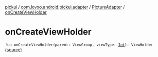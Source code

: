[pickui](../../index.md) / [com.lovoo.android.pickui.adapter](../index.md) / [PictureAdapter](index.md) / [onCreateViewHolder](./on-create-view-holder.md)

# onCreateViewHolder

`fun onCreateViewHolder(parent: ViewGroup, viewType: `[`Int`](https://kotlinlang.org/api/latest/jvm/stdlib/kotlin/-int/index.html)`): ViewHolder` [(source)](https://github.com/lovoo/android-pickpic/blob/master/pickui/src/main/kotlin/com/lovoo/android/pickui/adapter/PictureAdapter.kt#L42)